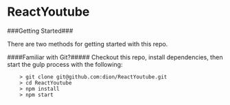 # ReactYoutube


###Getting Started###

There are two methods for getting started with this repo.

####Familiar with Git?#####
Checkout this repo, install dependencies, then start the gulp process with the following:

```
	> git clone git@github.com:dion/ReactYoutube.git
	> cd ReactYoutube
	> npm install
	> npm start
```


